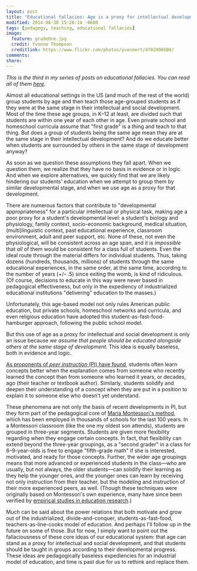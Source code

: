 ```yaml
---
layout: post
title: "Educational fallacies: Age is a proxy for intellectual development"
modified: 2014-08-30 15:26:14 -0600
tags: [pedagogy, teaching, educational fallacies]
image:
  feature: gradeOne.jpg
  credit: Yvonne Thompson
  creditlink: https://www.flickr.com/photos/yvonnert/4782496500/
comments: 
share: 
---
```


*This is the third in my series of posts on educational fallacies. You can read all of them [here](http://kris.shaffermusic.com/tags/#educational%20fallacies).*

Almost all educational settings in the US (and much of the rest of the world) group students by age and then teach those age-grouped students as if they were at the same stage in their intellectual and social development. Most of the time these age groups, in K–12 at least, are divided such that students are within one year of each other in age. Even private school and homeschool curricula assume that "first grade" is a thing and teach to that thing. But does a group of students being the same age mean they are at the same stage in their intellectual development? And do we educate better when students are surrounded by others in the same stage of development anyway?

As soon as we question these assumptions they fall apart. When we question them, we realize that they have no basis in evidence or in logic. And when we explore alternatives, we quickly find that we are likely hindering our students' education when we attempt to group them by similar developmental stage, and when we use age as a proxy for that development.

There are numerous factors that contribute to "developmental appropriateness" for a particular intellectual or physical task, making age a poor proxy for a student's developmental level: a student's biology and physiology, family context, socio-economic background, medical situation, (multi)linguistic context, past educational experience, classroom environment, adult and peer support, etc. None of these, not even the physiological, will be consistent across an age span, and it is *impossible* that *all* of them would be consistent for a class full of students. Even the ideal route through the material differs for individual students. Thus, taking dozens (hundreds, thousands, millions) of students through the same educational experiences, in the same order, at the same time, according to the number of years (+/– .5) since exiting the womb, is kind of ridiculous. (Of course, decisions to educate in this way were never based in pedagogical effectiveness, but only in the expediency of industrialized educational institutions "delivering" education to the masses.)

Unfortunately, this age-based model not only rules American public education, but private schools, homeschool networks and curricula, and even religious education have adopted this student-as-fast-food-hamburger approach, following the public school model. 

But this use of age as a proxy for intellectual and social development is only an issue because *we assume that people should be educated alongside others at the same stage of development*. This idea is equally baseless, both in evidence and logic.

[As proponents of *peer instruction* (PI) have found](http://mazur.harvard.edu/research/detailspage.php?rowid=8), students often learn concepts better when the explanation comes from someone who recently learned the concept than from someone who learned it years, or decades, ago (their teacher or textbook author). Similarly, students solidify and deepen their understanding of a concept when they are put in a position to explain it to someone else who doesn't yet understand. 

These phenomena are not only the basis of recent developments in PI, but they form part of the pedagogical core of [Maria Montessori's method](http://digital.library.upenn.edu/women/montessori/method/method.html), which has been employed in thousands of schools for the last 100 years. In a Montessori classroom (like the one my oldest son attends), students are grouped in three-year segments. Students are given more flexibility regarding when they engage certain concepts. In fact, that flexibility can extend beyond the three-year groupings, as a "second grader" in a class for 6–9-year-olds is free to engage "fifth-grade math" if she is interested, motivated, and ready for those concepts. Further, the wider age groupings means that more advanced or experienced students in the class—who are usually, but not always, the older students—can solidify their learning as they help the younger ones, and the younger ones can learn by receiving not only instruction from their teacher, but the modeling and instruction of their more experienced peers, as well. (Though these techniques were originally based on Montessori's own experience, many have since been verified by [empirical studies in education research](https://openlibrary.org/works/OL8004702W/Montessori).)

Much can be said about the power relations that both motivate and grow out of the industrialized, divide-and-conquer, students-as-fast-food, teachers-as-line-cooks model of education. And perhaps I'll follow up in the future on some of those. But for now, I simply want to point out the fallaciousness of these core ideas of our educational system: that age can stand as a proxy for intellectual and social development, and that students should be taught in groups according to their developmental progress. These ideas are pedagogically baseless expediencies for an industrial model of education, and time is past due for us to rethink and replace them.